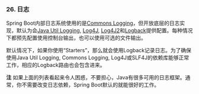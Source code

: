### 26. 日志
Spring Boot内部日志系统使用的是[Commons Logging](http://commons.apache.org/logging)，但开放底层的日志实现，默认为会[Java Util Logging](http://docs.oracle.com/javase/7/docs/api/java/util/logging/package-summary.html), [Log4J](http://logging.apache.org/log4j/), [Log4J2](http://logging.apache.org/log4j/2.x/)和[Logback](http://logback.qos.ch/)提供配置。每种情况下都预先配置使用控制台输出，也可以使用可选的文件输出。

默认情况下，如果你使用“Starters”，那么就会使用Logback记录日志。为了确保使用Java Util Logging, Commons Logging, Log4J或SLF4J的依赖库能够正常工作，相应的Logback路由也会包含进来。

**注** 如果上面的列表看起来令人困惑，不要担心，Java有很多可用的日志框架。通常，你不需要改变日志依赖，Spring Boot默认的就能很好的工作。
